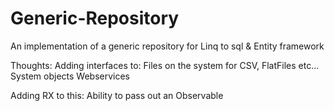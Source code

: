 Generic-Repository
==================

An implementation of a generic repository for Linq to sql &amp; Entity framework

Thoughts:
  Adding interfaces to:
    Files on the system for CSV, FlatFiles etc...
    System objects
    Webservices
    
  Adding RX to this:
    Ability to pass out an Observable<T>
    
